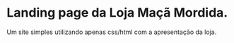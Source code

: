 # Landing page da Loja Maçã Mordida.

Um site simples utilizando apenas css/html com a apresentação da loja.
